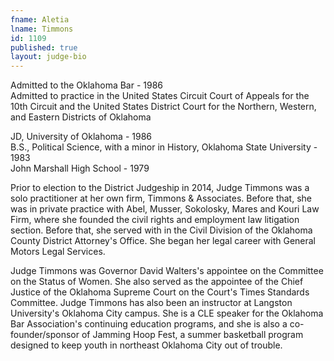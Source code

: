 ```yaml
---
fname: Aletia
lname: Timmons
id: 1109
published: true
layout: judge-bio
---
```

Admitted to the Oklahoma Bar - 1986  
Admitted to practice in the United States Circuit Court of Appeals for
the 10th Circuit and the United States District Court for the Northern,
Western, and Eastern Districts of Oklahoma

JD, University of Oklahoma - 1986  
B.S., Political Science, with a minor in History, Oklahoma State
University - 1983  
John Marshall High School - 1979

Prior to election to the District Judgeship in 2014, Judge Timmons was a
solo practitioner at her own firm, Timmons & Associates. Before that,
she was in private practice with Abel, Musser, Sokolosky, Mares and
Kouri Law Firm, where she founded the civil rights and employment law
litigation section. Before that, she served with in the Civil Division
of the Oklahoma County District Attorney's Office. She began her legal
career with General Motors Legal Services.

Judge Timmons was Governor David Walters's appointee on the Committee on
the Status of Women. She also served as the appointee of the Chief
Justice of the Oklahoma Supreme Court on the Court's Times Standards
Committee. Judge Timmons has also been an instructor at Langston
University's Oklahoma City campus. She is a CLE speaker for the Oklahoma
Bar Association's continuing education programs, and she is also a
co-founder/sponsor of Jamming Hoop Fest, a summer basketball program
designed to keep youth in northeast Oklahoma City out of trouble.
